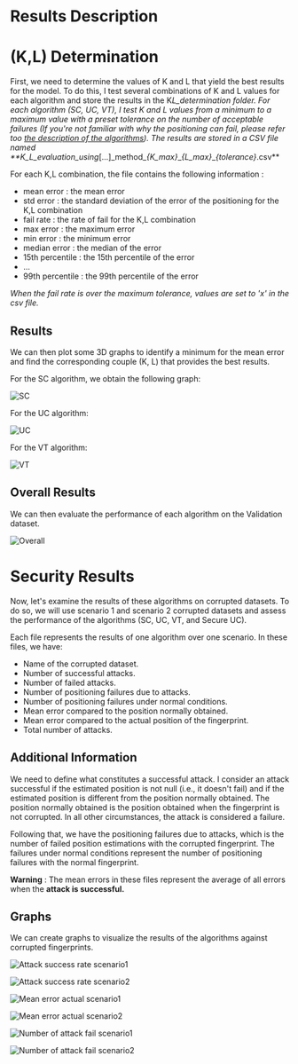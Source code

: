 # Results Description

# (K,L) Determination

First, we need to determine the values of K and L that yield the best results for the model. To do this, I test several combinations of K and L values for each algorithm and store the results in the K*L_determination folder. For each algorithm (SC, UC, VT), I test K and L values from a minimum to a maximum value with a preset tolerance on the number of acceptable failures (If you're not familiar with why the positioning can fail, please refer too [the description of the algorithms](algorithm_description.md)). The results are stored in a CSV file named \*\*K_L_evaluation_using*[...]\_method\__{K_max}_\__{L_max}_\__{tolerance}_.csv\*\*

For each K,L combination, the file contains the following information :

- mean error : the mean error
- std error : the standard deviation of the error of the positioning for the K,L combination
- fail rate : the rate of fail for the K,L combination
- max error : the maximum error
- min error : the minimum error
- median error : the median of the error
- 15th percentile : the 15th percentile of the error
- ...
- 99th percentile : the 99th percentile of the error

_When the fail rate is over the maximum tolerance, values are set to 'x' in the csv file._

## Results

We can then plot some 3D graphs to identify a minimum for the mean error and find the corresponding couple (K, L) that provides the best results.

For the SC algorithm, we obtain the following graph:

![SC](images/K_L_determination_SC_3d_graph.png)

For the UC algorithm:

![UC](images/K_L_determination_UC_3d_graph.png)

For the VT algorithm:

![VT](images/K_L_determination_VT_3d_graph.png)

## Overall Results

We can then evaluate the performance of each algorithm on the Validation dataset.

![Overall](images/K_L_determination_overall_perf_graph.png)

# Security Results

Now, let's examine the results of these algorithms on corrupted datasets. To do so, we will use scenario 1 and scenario 2 corrupted datasets and assess the performance of the algorithms (SC, UC, VT, and Secure UC).

Each file represents the results of one algorithm over one scenario. In these files, we have:

- Name of the corrupted dataset.
- Number of successful attacks.
- Number of failed attacks.
- Number of positioning failures due to attacks.
- Number of positioning failures under normal conditions.
- Mean error compared to the position normally obtained.
- Mean error compared to the actual position of the fingerprint.
- Total number of attacks.

## Additional Information

We need to define what constitutes a successful attack. I consider an attack successful if the estimated position is not null (i.e., it doesn't fail) and if the estimated position is different from the position normally obtained. The position normally obtained is the position obtained when the fingerprint is not corrupted. In all other circumstances, the attack is considered a failure.

Following that, we have the positioning failures due to attacks, which is the number of failed position estimations with the corrupted fingerprint. The failures under normal conditions represent the number of positioning failures with the normal fingerprint.

**Warning** : The mean errors in these files represent the average of all errors when the **attack is successful.**

## Graphs

We can create graphs to visualize the results of the algorithms against corrupted fingerprints.

![Attack success rate scenario1](images/attack_success_rate_scenario1.png)

![Attack success rate scenario2](images/attack_success_rate_scenario2.png)

![Mean error actual scenario1](images/mean_error_actual_scenario1.png)

![Mean error actual scenario2](images/mean_error_actual_scenario2.png)

![Number of attack fail scenario1](images/number_of_attack_fail_scenario1.png)

![Number of attack fail scenario2](images/number_of_attack_fail_scenario2.png)
